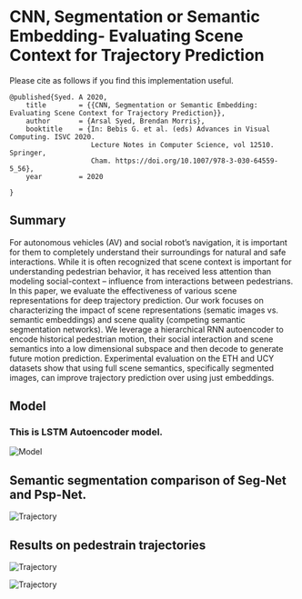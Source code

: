 # CNN, Segmentation or Semantic Embedding- Evaluating Scene Context for Trajectory Prediction
Please cite as follows if you find this implementation useful.

```
@published{Syed. A 2020,
    title        = {{CNN, Segmentation or Semantic Embedding: Evaluating Scene Context for Trajectory Prediction}},
    author       = {Arsal Syed, Brendan Morris},
    booktitle    = {In: Bebis G. et al. (eds) Advances in Visual Computing. ISVC 2020. 
                    Lecture Notes in Computer Science, vol 12510. Springer, 
                    Cham. https://doi.org/10.1007/978-3-030-64559-5_56},
    year         = 2020
    
}
```

## Summary
 For autonomous vehicles (AV) and social robot’s navigation, it is important for them to completely understand their surroundings for natural and safe interactions. While it is often recognized that scene context is important for understanding pedestrian behavior, it has received less attention than modeling social-context – influence from interactions between pedestrians.  In this paper, we evaluate the effectiveness of various scene representations for deep trajectory prediction. Our work focuses on characterizing the impact of scene representations (sematic images vs. semantic embeddings) and scene quality (competing semantic segmentation networks). We leverage a hierarchical RNN autoencoder to encode historical pedestrian motion, their social interaction and scene semantics into a low dimensional subspace and then decode to generate future motion prediction. Experimental evaluation on the ETH and UCY datasets show that using full scene semantics, specifically segmented images, can improve trajectory prediction over using just embeddings. 

## Model 
### This is LSTM Autoencoder model.
![Model](https://github.com/arsalhuda24/VAE-Trajectory-Prediction/blob/master/images/model1.png)


## Semantic segmentation comparison of Seg-Net and Psp-Net. 
![Trajectory](https://github.com/arsalhuda24/VAE-Trajectory-Prediction/blob/master/images/PSP-NET.png)


## Results on pedestrain trajectories 
![Trajectory](https://github.com/arsalhuda24/VAE-Trajectory-Prediction/blob/master/images/noscene-segmentation-scene-embedding.png)

![Trajectory](https://github.com/arsalhuda24/VAE-Trajectory-Prediction/blob/master/images/segmentation-semantic-embedding.png)

